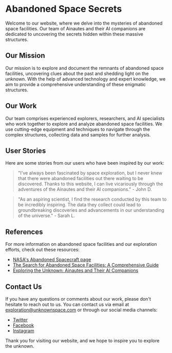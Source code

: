 <!--font:Lato-->

# Abandoned Space Secrets

Welcome to our website, where we delve into the mysteries of abandoned space facilities. Our team of Ainautes and their AI companions are dedicated to uncovering the secrets hidden within these massive structures.

## Our Mission

Our mission is to explore and document the remnants of abandoned space facilities, uncovering clues about the past and shedding light on the unknown. With the help of advanced technology and expert knowledge, we aim to provide a comprehensive understanding of these enigmatic structures.

## Our Work

Our team comprises experienced explorers, researchers, and AI specialists who work together to explore and analyze abandoned space facilities. We use cutting-edge equipment and techniques to navigate through the complex structures, collecting data and samples for further analysis.

## User Stories

Here are some stories from our users who have been inspired by our work:

> "I've always been fascinated by space exploration, but I never knew that there were abandoned facilities out there waiting to be discovered. Thanks to this website, I can live vicariously through the adventures of the Ainautes and their AI companions." - John D.

> "As an aspiring scientist, I find the research conducted by this team to be incredibly inspiring. The data they collect could lead to groundbreaking discoveries and advancements in our understanding of the universe." - Sarah L.

## References

For more information on abandoned space facilities and our exploration efforts, check out these resources:

- [NASA's Abandoned Spacecraft page](#)
- [The Search for Abandoned Space Facilities: A Comprehensive Guide](#)
- [Exploring the Unknown: Ainautes and Their AI Companions](#)

## Contact Us

If you have any questions or comments about our work, please don't hesitate to reach out to us. You can contact us via email at [exploration@unknownspace.com](mailto:exploration@unknownspace.com) or through our social media channels:

- [Twitter](#)
- [Facebook](#)
- [Instagram](#)

Thank you for visiting our website, and we hope to inspire you to explore the unknown.

<!--

Write me content for website with wallpaper which alt text is:

"A group of Ainautes and their AI companions exploring a massive, abandoned research facility in the depths of space."

The name/title of the page should not be 1:1 copy of the alt text but rather a real content of the website which is using this wallpaper.

- Use markdown format 
- Start with heading
- Heading should be short and concise
- The content should look like a real website 
- The website should not be about the wallpaper, wallpaper is just a related background
- Heading should be contain work "wallpaper" or "background"
- Include real sections like references, contact, user stories, etc. use things relevant to the page purpose.
- Feel free to use structure like headings, bullets, numbering, blockquotes, paragraphs, horizontal lines, etc.
- You can use formatting like bold or _italic_
- You can include UTF-8 emojis
- Links should be only #hash anchors (and you can refer to the document itself)
- Do not include images


---


# Exploring the Unknown: Unraveling the Secrets of Abandoned Space Facilities

Welcome to our website, where we delve into the mysteries of abandoned space facilities. Our team of Ainautes and their AI companions are dedicated to uncovering the secrets hidden within these massive structures.

## Our Mission

Our mission is to explore and document the remnants of abandoned space facilities, uncovering clues about the past and shedding light on the unknown. With the help of advanced technology and expert knowledge, we aim to provide a comprehensive understanding of these enigmatic structures.

## Our Work

Our team comprises experienced explorers, researchers, and AI specialists who work together to explore and analyze abandoned space facilities. We use cutting-edge equipment and techniques to navigate through the complex structures, collecting data and samples for further analysis.

## User Stories

Here are some stories from our users who have been inspired by our work:

> "I've always been fascinated by space exploration, but I never knew that there were abandoned facilities out there waiting to be discovered. Thanks to this website, I can live vicariously through the adventures of the Ainautes and their AI companions." - John D.

> "As an aspiring scientist, I find the research conducted by this team to be incredibly inspiring. The data they collect could lead to groundbreaking discoveries and advancements in our understanding of the universe." - Sarah L.

## References

For more information on abandoned space facilities and our exploration efforts, check out these resources:

- [NASA's Abandoned Spacecraft page](#)
- [The Search for Abandoned Space Facilities: A Comprehensive Guide](#)
- [Exploring the Unknown: Ainautes and Their AI Companions](#)

## Contact Us

If you have any questions or comments about our work, please don't hesitate to reach out to us. You can contact us via email at [exploration@unknownspace.com](mailto:exploration@unknownspace.com) or through our social media channels:

- [Twitter](#)
- [Facebook](#)
- [Instagram](#)

Thank you for visiting our website, and we hope to inspire you to explore the unknown.

-->

